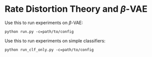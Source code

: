 # Rate Distortion Theory and $\beta$-VAE

Use this to run experiments on $\beta$-VAE:
```
python run.py -c=path/to/config
```

Use this to run experiments on simple classifiers:
```
python run_clf_only.py -c=path/to/config
```
